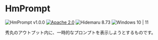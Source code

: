 # HmPrompt

![HmPrompt v1.0.0](https://img.shields.io/badge/HmPrompt-v1.0.0-6479ff.svg)
[![Apache 2.0](https://img.shields.io/badge/license-Apache_2.0-blue.svg?style=flat)](LICENSE)
![Hidemaru 8.73](https://img.shields.io/badge/Hidemaru-v8.73-6479ff.svg)
![Windows 10 | 11](https://img.shields.io/badge/Windows-10_|_11-6479ff.svg)

秀丸のアウトプット内に、一時的なプロンプトを表示しようとするものです。
